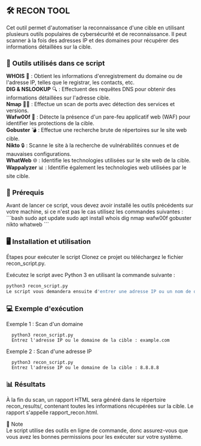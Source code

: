 <h1 style="font-size: 22px;">🛠️ RECON TOOL </h1>

Cet outil permet d'automatiser la reconnaissance d'une cible en utilisant plusieurs outils populaires de cybersécurité et de reconnaissance. Il peut scanner à la fois des adresses IP et des domaines pour récupérer des informations détaillées sur la cible.  


<h2 style="font-size: 18px;">🧰 Outils utilisés dans ce script </h2>
  
**WHOIS** 🧐 : Obtient les informations d'enregistrement du domaine ou de l'adresse IP, telles que le registrar, les contacts, etc.  
**DIG & NSLOOKUP** 🔍 : Effectuent des requêtes DNS pour obtenir des informations détaillées sur l'adresse cible.  
**Nmap** 🕵️‍♂️ : Effectue un scan de ports avec détection des services et versions.  
**Wafw00f** 🧱 : Détecte la présence d'un pare-feu applicatif web (WAF) pour identifier les protections de la cible.  
**Gobuster** 💣 : Effectue une recherche brute de répertoires sur le site web cible.  
**Nikto** 🔒 : Scanne le site à la recherche de vulnérabilités connues et de mauvaises configurations.  
**WhatWeb** 🌐 : Identifie les technologies utilisées sur le site web de la cible.  
**Wappalyzer** 📊 : Identifie également les technologies web utilisées par le site cible.        


<h2 style="font-size: 18px;">🚀 Prérequis  </h2>
Avant de lancer ce script, vous devez avoir installé les outils précédents sur votre machine, si ce n'est pas le cas utilisez les commandes suivantes :  
  ```bash
   sudo apt update
   sudo apt install whois dig nmap wafw00f gobuster nikto whatweb
  ```


<h2 style="font-size: 18px;">🖥️ Installation et utilisation  </h2>
  
Étapes pour exécuter le script
Clonez ce projet ou téléchargez le fichier recon_script.py.

Exécutez le script avec Python 3 en utilisant la commande suivante :  
 ```bash
python3 recon_script.py
Le script vous demandera ensuite d'entrer une adresse IP ou un nom de domaine.
```

<h2 style="font-size: 18px;">💻 Exemple d'exécution </h2> 

   Exemple 1 : Scan d'un domaine
      
      python3 recon_script.py
      Entrez l'adresse IP ou le domaine de la cible : example.com
   
   Exemple 2 : Scan d'une adresse IP  
      
      python3 recon_script.py
      Entrez l'adresse IP ou le domaine de la cible : 8.8.8.8
   
   <h2 style="font-size: 18px;">📊 Résultats  </h2>
   À la fin du scan, un rapport HTML sera généré dans le répertoire recon_results/, contenant toutes les informations récupérées sur la cible. Le rapport s'appelle rapport_recon.html.  
  
  
📜 Note  
Le script utilise des outils en ligne de commande, donc assurez-vous que vous avez les bonnes permissions pour les exécuter sur votre système.
